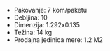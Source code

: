 - Pakovanje: 7 kom/paketu
- Debljina: 10
- Dimenzija: 1.292x0.135
- Težina: 14 kg
- Prodajna jedinica mere: 1.2 M2